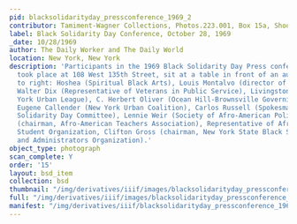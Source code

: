 ```yaml
---
pid: blacksolidarityday_pressconference_1969_2
contributor: Tamiment-Wagner Collections, Photos.223.001, Box 15a, Shoot 690188
label: Black Solidarity Day Conference, October 28, 1969
_date: 10/28/1969
author: The Daily Worker and The Daily World
location: New York, New York
description: 'Participants in the 1969 Black Solidarity Day Press conference, which
  took place at 108 West 135th Street, sit at a table in front of an audience. Left
  to right: Hoshea (Spiritual Black Arts), Louis Montalvo (director of Regional Manpower),
  Walter Dix (Representative of Veterans in Public Service), Livingston Wingate (New
  York Urban League), C. Herbert Oliver (Ocean Hill-Brownsville Governing Board),
  Eugene Callender (New York Urban Coalition), Carlos Russell (Spokesman for Black
  Solidarity Day Committee), Lennie Weir (Society of Afro-American Police), Al Vann
  (chairman, Afro-American Teachers Association), Representative of Afro-American
  Student Organization, Clifton Gross (chairman, New York State Black School Supervisors
  and Administrators Organization).'
object_type: photograph
scan_complete: Y
order: '15'
layout: bsd_item
collection: bsd
thumbnail: "/img/derivatives/iiif/images/blacksolidarityday_pressconference_1969_2/full/250,/0/default.jpg"
full: "/img/derivatives/iiif/images/blacksolidarityday_pressconference_1969_2/full/1140,/0/default.jpg"
manifest: "/img/derivatives/iiif/blacksolidarityday_pressconference_1969_2/manifest.json"
---
```

